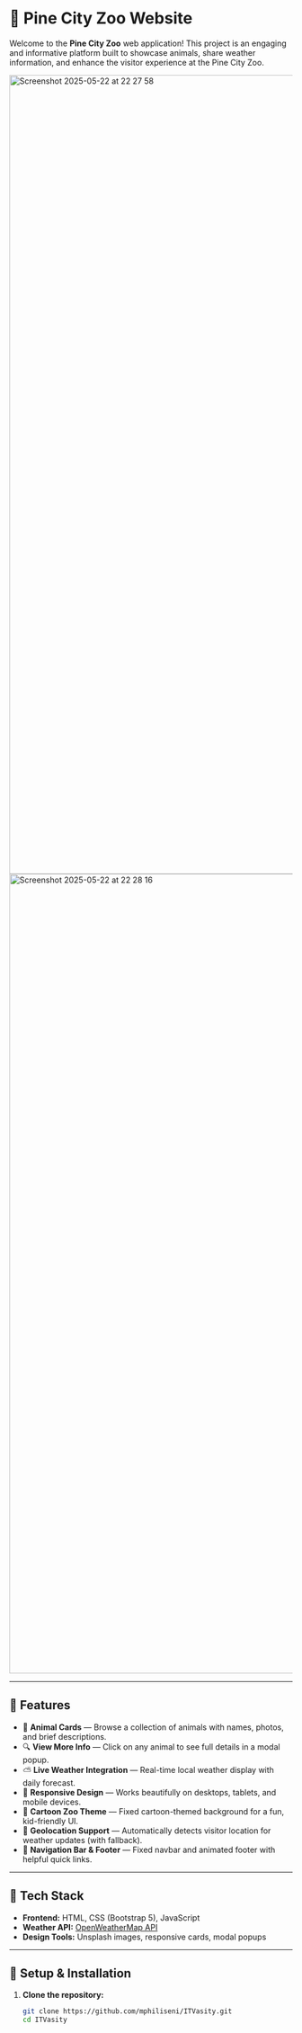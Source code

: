 # 🐾 Pine City Zoo Website

Welcome to the  **Pine City Zoo** web application! This project is an engaging and informative platform built to showcase animals, share weather information, and enhance the visitor experience at the Pine City Zoo.

 <img width="1421" alt="Screenshot 2025-05-22 at 22 27 58" src="https://github.com/user-attachments/assets/e0c54462-ab33-4337-8ff9-c0c62bd92cee" />

 <img width="1422" alt="Screenshot 2025-05-22 at 22 28 16" src="https://github.com/user-attachments/assets/42e66577-fde5-4009-8ce1-430406119da5" />



---

## 🌟 Features

- 🦁 **Animal Cards** — Browse a collection of animals with names, photos, and brief descriptions.
- 🔍 **View More Info** — Click on any animal to see full details in a modal popup.
- ⛅ **Live Weather Integration** — Real-time local weather display with daily forecast.
- 📅 **Responsive Design** — Works beautifully on desktops, tablets, and mobile devices.
- 🎨 **Cartoon Zoo Theme** — Fixed cartoon-themed background for a fun, kid-friendly UI.
- 📍 **Geolocation Support** — Automatically detects visitor location for weather updates (with fallback).
- 🧭 **Navigation Bar & Footer** — Fixed navbar and animated footer with helpful quick links.

---

## 🧰 Tech Stack

- **Frontend:** HTML, CSS (Bootstrap 5), JavaScript
- **Weather API:** [OpenWeatherMap API](https://openweathermap.org/api)
- **Design Tools:** Unsplash images, responsive cards, modal popups

---

## 🔧 Setup & Installation

1. **Clone the repository:**

   ```bash
   git clone https://github.com/mphiliseni/ITVasity.git
   cd ITVasity

